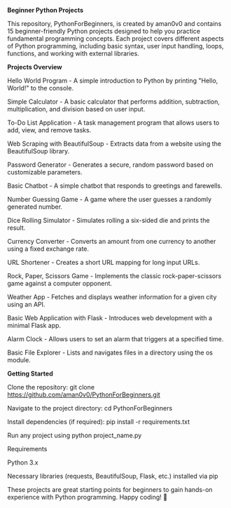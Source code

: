 **Beginner Python Projects**

This repository, PythonForBeginners, is created by aman0v0 and contains 15 beginner-friendly Python projects designed to help you practice fundamental programming concepts. Each project covers different aspects of Python programming, including basic syntax, user input handling, loops, functions, and working with external libraries.

**Projects Overview**

Hello World Program - A simple introduction to Python by printing "Hello, World!" to the console.

Simple Calculator - A basic calculator that performs addition, subtraction, multiplication, and division based on user input.

To-Do List Application - A task management program that allows users to add, view, and remove tasks.

Web Scraping with BeautifulSoup - Extracts data from a website using the BeautifulSoup library.

Password Generator - Generates a secure, random password based on customizable parameters.

Basic Chatbot - A simple chatbot that responds to greetings and farewells.

Number Guessing Game - A game where the user guesses a randomly generated number.

Dice Rolling Simulator - Simulates rolling a six-sided die and prints the result.

Currency Converter - Converts an amount from one currency to another using a fixed exchange rate.

URL Shortener - Creates a short URL mapping for long input URLs.

Rock, Paper, Scissors Game - Implements the classic rock-paper-scissors game against a computer opponent.

Weather App - Fetches and displays weather information for a given city using an API.

Basic Web Application with Flask - Introduces web development with a minimal Flask app.

Alarm Clock - Allows users to set an alarm that triggers at a specified time.

Basic File Explorer - Lists and navigates files in a directory using the os module.

**Getting Started**

Clone the repository: git clone https://github.com/aman0v0/PythonForBeginners.git

Navigate to the project directory: cd PythonForBeginners

Install dependencies (if required): pip install -r requirements.txt

Run any project using python project_name.py

Requirements

Python 3.x

Necessary libraries (requests, BeautifulSoup, Flask, etc.) installed via pip

These projects are great starting points for beginners to gain hands-on experience with Python programming. Happy coding! 🚀
